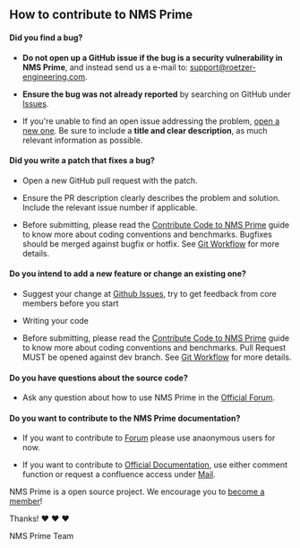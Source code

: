 ## How to contribute to NMS Prime

#### **Did you find a bug?**

* **Do not open up a GitHub issue if the bug is a security vulnerability
  in NMS Prime**, and instead send us a e-mail to: support@roetzer-engineering.com.

* **Ensure the bug was not already reported** by searching on GitHub under [Issues](https://github.com/nmsprime/nmsprime/issues).

* If you're unable to find an open issue addressing the problem, [open a new one](https://github.com/nmsprime/nmsprime/issues/new). Be sure to include a **title and clear description**, as much relevant information as possible.

#### **Did you write a patch that fixes a bug?**

* Open a new GitHub pull request with the patch.

* Ensure the PR description clearly describes the problem and solution. Include the relevant issue number if applicable.

* Before submitting, please read the [Contribute Code to NMS Prime](https://devel.roetzer-engineering.com/confluence/x/YARk) guide to know more about coding conventions and benchmarks. Bugfixes should be merged against bugfix or hotfix. See [Git Workflow](https://devel.roetzer-engineering.com/confluence/x/SwFs) for more details.

#### **Do you intend to add a new feature or change an existing one?**

* Suggest your change at [Github Issues](https://github.com/nmsprime/nmsprime/issues), try to get feedback from core members before you start 

* Writing your code

* Before submitting, please read the [Contribute Code to NMS Prime](https://devel.roetzer-engineering.com/confluence/x/YARk) guide to know more about coding conventions and benchmarks. Pull Request MUST be opened against dev branch. See [Git Workflow](https://devel.roetzer-engineering.com/confluence/x/SwFs) for more details.

#### **Do you have questions about the source code?**

* Ask any question about how to use NMS Prime in the [Official Forum](https://devel.roetzer-engineering.com/confluence/x/foDCAQ).

#### **Do you want to contribute to the NMS Prime documentation?**

* If you want to contribute to [Forum](https://devel.roetzer-engineering.com/confluence/display/nmsprimeforum) please use anaonymous users for now.

* If you want to contribute to [Official Documentation](https://devel.roetzer-engineering.com/confluence/display/NMS/NMS+PRIME), use either comment function or request a confluence access under [Mail](support@roetzer-engineering.com).

NMS Prime is a open source project. We encourage you to [become a member](https://www.nmsprime.com/about)!

Thanks! :heart: :heart: :heart:

NMS Prime Team
